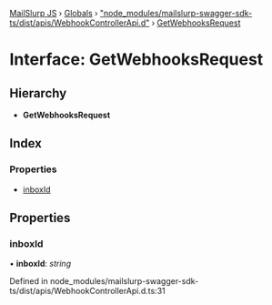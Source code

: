 [MailSlurp JS](../README.md) › [Globals](../globals.md) › ["node_modules/mailslurp-swagger-sdk-ts/dist/apis/WebhookControllerApi.d"](../modules/_node_modules_mailslurp_swagger_sdk_ts_dist_apis_webhookcontrollerapi_d_.md) › [GetWebhooksRequest](_node_modules_mailslurp_swagger_sdk_ts_dist_apis_webhookcontrollerapi_d_.getwebhooksrequest.md)

# Interface: GetWebhooksRequest

## Hierarchy

* **GetWebhooksRequest**

## Index

### Properties

* [inboxId](_node_modules_mailslurp_swagger_sdk_ts_dist_apis_webhookcontrollerapi_d_.getwebhooksrequest.md#inboxid)

## Properties

###  inboxId

• **inboxId**: *string*

Defined in node_modules/mailslurp-swagger-sdk-ts/dist/apis/WebhookControllerApi.d.ts:31
